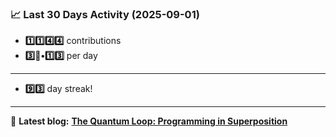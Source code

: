 <!--START_STATS-->
### 📈 Last 30 Days Activity (2025-09-01)  
- **1️⃣1️⃣4️⃣4️⃣** contributions  
- **3️⃣🎱•1️⃣3️⃣** per day
---
- **9️⃣3️⃣** day streak!
---
📝 **Latest blog:** [**The Quantum Loop: Programming in Superposition**](https://andriak.com/blog/quantum-loop)
<!--END_STATS-->
